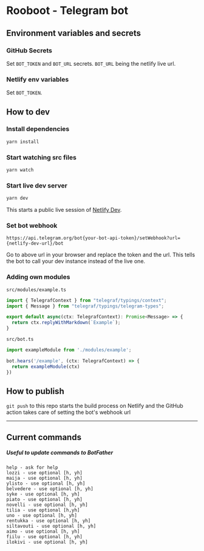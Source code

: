 # Rooboot - Telegram bot

## Environment variables and secrets

### GitHub Secrets

Set `BOT_TOKEN` and `BOT_URL` secrets. `BOT_URL` being the netlify live url.

### Netlify env variables

Set `BOT_TOKEN`.

## How to dev

### Install dependencies

```bash
yarn install
```

### Start watching src files
```bash
yarn watch
```

### Start live dev server

```bash
yarn dev
```

This starts a public live session of [Netlify Dev](https://github.com/netlify/cli/blob/master/docs/netlify-dev.md).

### Set bot webhook

`https://api.telegram.org/bot{your-bot-api-token}/setWebhook?url={netlify-dev-url}/bot`

Go to above url in your browser and replace the token and the url. This tells the bot to call your dev instance instead of the live one.

### Adding own modules

`src/modules/example.ts`
```ts
import { TelegrafContext } from "telegraf/typings/context";
import { Message } from "telegraf/typings/telegram-types";

export default async(ctx: TelegrafContext): Promise<Message> => {
  return ctx.replyWithMarkdown(`Example`);
}
```

`src/bot.ts`
```ts
import exampleModule from './modules/example';

bot.hears('/example', (ctx: TelegrafContext) => {
  return exampleModule(ctx)
})
```

## How to publish
`git push` to this repo starts the build process on Netlify and the GitHub action takes care of setting the bot's webhook url
___

## Current commands
##### Useful to update commands to BotFather
```
help - ask for help
lozzi - use optional [h, yh] 
maija - use optional [h, yh]
ylisto - use optional [h, yh]
belvedere - use optional [h, yh]
syke - use optional [h, yh]
piato - use optional [h, yh]
novelli - use optional [h, yh]
tilia - use optional [h,yh]
uno - use optional [h, yh]
rentukka - use optional [h, yh]
siltavouti - use optional [h, yh]
aimo - use optional [h, yh]
fiilu - use optional [h, yh]
ilokivi - use optional [h, yh]
```